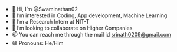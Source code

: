 - 👋 Hi, I’m @Swaminathan02
- 👀 I’m interested in Coding, App development, Machine Learning
- 🌱 I’m a Research Intern at NIT-T
- 💞️ I’m looking to collaborate on Higher Companies
- 📫 You can reach me through the mail id srinath0209@gmail.com
- 😄 Pronouns: He/Him

<!---
Swaminathan02/Swaminathan02 is a ✨ special ✨ repository because its `README.md` (this file) appears on your GitHub profile.
You can click the Preview link to take a look at your changes.
--->
